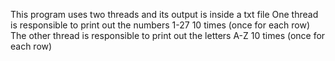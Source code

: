 This program uses two threads and its output is inside a txt file
One thread is responsible to print out the numbers 1-27 10 times (once for each row)
The other thread is responsible to print out the letters A-Z 10 times (once for each row)
